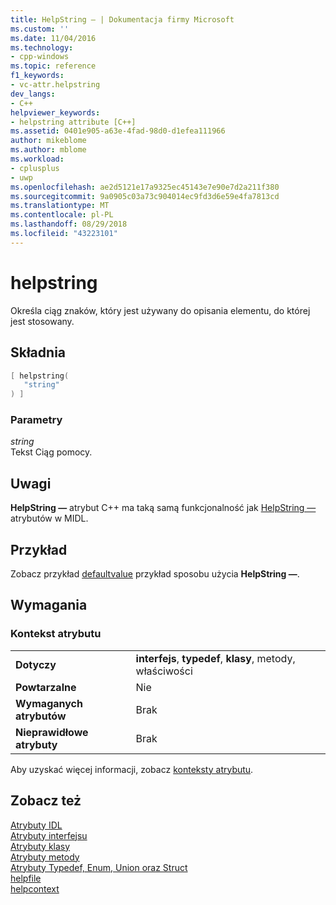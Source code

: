 ```yaml
---
title: HelpString — | Dokumentacja firmy Microsoft
ms.custom: ''
ms.date: 11/04/2016
ms.technology:
- cpp-windows
ms.topic: reference
f1_keywords:
- vc-attr.helpstring
dev_langs:
- C++
helpviewer_keywords:
- helpstring attribute [C++]
ms.assetid: 0401e905-a63e-4fad-98d0-d1efea111966
author: mikeblome
ms.author: mblome
ms.workload:
- cplusplus
- uwp
ms.openlocfilehash: ae2d5121e17a9325ec45143e7e90e7d2a211f380
ms.sourcegitcommit: 9a0905c03a73c904014ec9fd3d6e59e4fa7813cd
ms.translationtype: MT
ms.contentlocale: pl-PL
ms.lasthandoff: 08/29/2018
ms.locfileid: "43223101"
---
```

# <a name="helpstring"></a>helpstring

Określa ciąg znaków, który jest używany do opisania elementu, do której jest stosowany.

## <a name="syntax"></a>Składnia

```cpp
[ helpstring(
   "string"
) ]
```

### <a name="parameters"></a>Parametry

*string*  
Tekst Ciąg pomocy.

## <a name="remarks"></a>Uwagi

**HelpString —** atrybut C++ ma taką samą funkcjonalność jak [HelpString —](/windows/desktop/Midl/helpstring) atrybutów w MIDL.

## <a name="example"></a>Przykład

Zobacz przykład [defaultvalue](../windows/defaultvalue.md) przykład sposobu użycia **HelpString —**.

## <a name="requirements"></a>Wymagania

### <a name="attribute-context"></a>Kontekst atrybutu

|||
|-|-|
|**Dotyczy**|**interfejs**, **typedef**, **klasy**, metody, właściwości|
|**Powtarzalne**|Nie|
|**Wymaganych atrybutów**|Brak|
|**Nieprawidłowe atrybuty**|Brak|

Aby uzyskać więcej informacji, zobacz [konteksty atrybutu](../windows/attribute-contexts.md).

## <a name="see-also"></a>Zobacz też

[Atrybuty IDL](../windows/idl-attributes.md)  
[Atrybuty interfejsu](../windows/interface-attributes.md)  
[Atrybuty klasy](../windows/class-attributes.md)  
[Atrybuty metody](../windows/method-attributes.md)  
[Atrybuty Typedef, Enum, Union oraz Struct](../windows/typedef-enum-union-and-struct-attributes.md)  
[helpfile](../windows/helpfile.md)  
[helpcontext](../windows/helpcontext.md)  